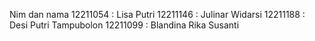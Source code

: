 Nim dan nama
12211054 : Lisa Putri
12211146 : Julinar Widarsi
12211188 : Desi Putri Tampubolon
12211099 : Blandina Rika Susanti